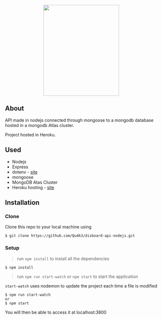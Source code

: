 <p align="center">
    <img width="250" height="300" src="https://cdn.discordapp.com/attachments/503303753705848838/541409603255009291/shuvi-white.gif">
</p>

## About

API made in nodejs connected through mongoose to a mongodb database hosted in a mongodb Atlas cluster.

Project hosted in Heroku.

## Used

- Nodejs
- Express
- dotenv - [site](https://github.com/motdotla/dotenv)
- mongoose
- MongoDB Atas Cluster
- Heroku hosting - [site](https://heroku.com)

## Installation

### Clone

Clone this repo to your local machine using
```shell
$ git clone https://github.com/Qu4k3/disboard-api-nodejs.git
```

### Setup


> run `npm install` to install all the dependencies

```shell
$ npm install
```

> run `npm run start-watch` or `npm start` to start the application

`start-watch` uses nodemon to update the project each time a file is modified

```shell
$ npm run start-watch
or
$ npm start
```

You will then be able to access it at localhost:3800
